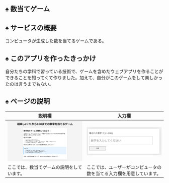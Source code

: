 ## ♠ 数当てゲーム

## ♠ サービスの概要

コンピュータが生成した数を当てるゲームである。

## ♠ このアプリを作ったきっかけ

自分たちの学科で習っている技術で、ゲームを含めたウェブアプリを作ることができることを知ってくて作りました。加えて、自分がこのゲームをして楽しかったのは言うまでもない。


## ♠ ページの説明

| 説明欄                                     | 入力欄                                                               |
| ------------------------------------------ | -------------------------------------------------------------------- |
| ![紹介](./images/説明欄.png)               | ![入力欄](./images/入力欄.png)                                       |
| ここでは、数当てゲームの説明をしています。 | ここでは、ユーザーがコンピュータの数を当てる入力欄を用意しています。 |
